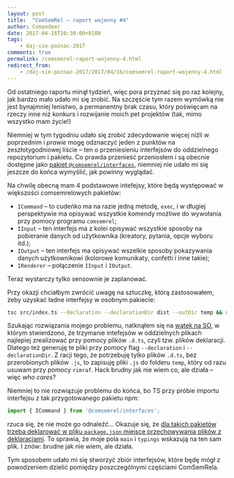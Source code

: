 ```yaml
---
layout: post
title:  "ComSemRel – raport wojenny #4"
author: Comandeer
date: 2017-04-16T20:30:00+0100
tags: 
    - daj-sie-poznac-2017
comments: true
permalink: /comsemrel-raport-wojenny-4.html
redirect_from:
    - /daj-sie-poznac-2017/2017/04/16/comsemrel-raport-wojenny-4.html
---
```


Od ostatniego raportu minął tydzień, więc pora przyznać się po raz kolejny, jak bardzo mało udało mi się zrobić. Na szczęście tym razem wymówką nie jest bynajmniej lenistwo, a permanentny brak czasu, który poświęcam na rzeczy inne niż konkurs i rozwijanie moich pet projektów (tak, mimo wszystko mam życie!)

Niemniej w tym tygodniu udało się zrobić zdecydowanie więcej niźli w poprzednim i _prawie_ mogę odznaczyć jeden z punktów na zeszłotygodniowej liście – ten o przeniesieniu interfejsów do oddzielnego repozytorium i pakietu. Co prawda przenieść przeniosłem i są obecnie dostępne jako [pakiet `@comsemrel/interfaces`](https://www.npmjs.com/package/@comsemrel/interfaces), niemniej nie udało mi się jeszcze do końca wymyślić, jak powinny wyglądać.

Na chwilę obecną mam 4 podstawowe intefejsy, które będą występować w większości comsemrelowych pakietów:

*   `ICommand` – to cudeńko ma na razie jedną metodę, `exec`, i w długiej perspektywie ma opisywać wszystkie komendy możliwe do wywołania przy pomocy programu `comsemrel`;
*   `IInput` – ten interfejs ma z kolei opisywać wszystkie sposoby na pobieranie danych od użytkownika (kreatory, pytania, opcje wyboru itd.);
*   `IOutput` – ten interfejs ma opisywać wszelkie sposoby pokazywania danych użytkownikowi (kolorowe komunikaty, confetti i inne takie);
*   `IRenderer` – połączenie `IInput` i `IOutput`.

Teraz wystarczy tylko sensownie je zaplanować.

Przy okazji chciałbym zwrócić uwagę na sztuczkę, którą zastosowałem, żeby uzyskać ładne interfejsy w osobnym pakiecie:

```bash
tsc src/index.ts --declaration --declarationDir dist --outDir temp && rimraf temp
```

Szukając rozwiązania mojego problemu, natknąłem się na [wątek na SO](http://stackoverflow.com/questions/35490195/declaring-interfaces-in-separate-files), w którym stwierdzono, że trzymanie intefejsów w oddzielnych plikach najlepiej zrealizować przy pomocy plików `.d.ts`, czyli tzw. plików deklaracji. Dlatego też generuję te pliki przy pomocy flag `--declaration` i `--declarationDir`. Z racji tego, że potrzebuję tylko plików `.d.ts`, bez przerobionych plików `.js`, to zapisuję pliki `.js` do folderu `temp`, który od razu usuwam przy pomocy `rimraf`. Hack brudny jak nie wiem co, ale działa – więc _who cares_?

Niemniej to nie rozwiązuje problemu do końca, bo TS przy próbie importu interfejsu z tak przygotowanego pakietu npm:

```javascript
import { ICommand } from '@comsemrel/interfaces';
```

rzuca się, że nie może go odnaleźć… Okazuje się, że [dla takich pakietów trzeba deklarować w pliku `package.json` miejsce przechowywania plików z deklaracjami](https://www.typescriptlang.org/docs/handbook/declaration-files/publishing.html#including-declarations-in-your-npm-package). To sprawia, że moje pola `main` i `typings` wskazują na ten sam plik. I znów: brudne jak nie wiem, ale działa.

Tym sposobem udało mi się stworzyć zbiór interfejsów, które będę mógł z powodzeniem dzielić pomiędzy poszczególnymi częściami ComSemRela.
